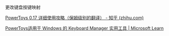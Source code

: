 更改键盘按键映射

[PowerToys 0.17 详细使用攻略（保姆级别的翻译） - 知乎 (zhihu.com)](https://zhuanlan.zhihu.com/p/137966563)

[PowerToys适用于 Windows 的 Keyboard Manager 实用工具 | Microsoft Learn](https://learn.microsoft.com/zh-cn/windows/powertoys/keyboard-manager)